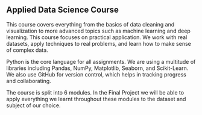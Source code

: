## Applied Data Science Course ##

This course covers everything from the basics of data cleaning and visualization to more advanced topics such as machine learning and deep learning. This course focuses on practical application. We work with real datasets, apply techniques to real problems, and learn how to make sense of complex data. 

Python is the core language for all assignments. We are using a multitude of libraries including Pandas, NumPy, Matplotlib, Seaborn, and Scikit-Learn. We also use GitHub for version control, which helps in tracking progress and collaborating.

The course is split into 6 modules. In the Final Project we will be able to apply everything we learnt throughout these modules to the dataset and subject of our choice.
